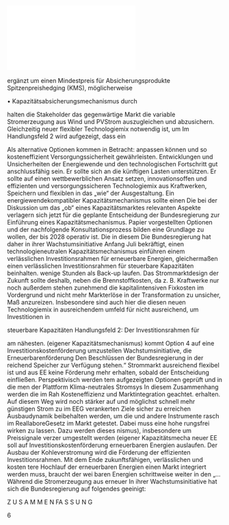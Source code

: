 ![./pages/page8.pdf](../assets/./pages/page8.pdf)




ergänzt um einen Mindestpreis für Absicherungsprodukte
Spitzenpreishedging (KMS), möglicherweise

• Kapazitätsabsicherungsmechanismus durch

halten die Stakeholder das gegenwärtige Markt­
die variable Stromerzeugung aus Wind und PVStrom auszugleichen und abzusichern. Gleichzeitig
neuer flexibler Technologiemix notwendig ist, um
Im Handlungsfeld 2 wird aufgezeigt, dass ein

Als alternative Optionen kommen in Betracht:
anpassen können und so kosteneffizient Versorgungssicherheit gewährleisten.
Entwicklungen und Unsicherheiten der Energiewende und den technologischen Fortschritt gut
anschlussfähig sein. Er sollte sich an die künftigen
Lasten unterstützen. Er sollte auf einen wettbewerblichen Ansatz setzen, innovationsoffen und
effizienten und versorgungssicheren Technologiemix aus Kraftwerken, Speichern und flexiblen
in das „wie“ der Ausgestaltung. Ein energiewendekompatibler Kapazitätsmechanismus sollte einen
Die bei der Diskussion um das „ob“ eines Kapazitätsmarktes relevanten Aspekte verlagern sich jetzt
für die geplante Entscheidung der Bundesregierung zur Einführung eines Kapazitätsmechanismus.
Papier vorgestellten Optionen und der nachfolgende Konsultationsprozess bilden eine Grundlage
zu wollen, der bis 2028 operativ ist. Die in diesem
Die Bundesregierung hat daher in ihrer Wachstumsinitiative Anfang Juli bekräftigt, einen technologieneutralen Kapazitätsmechanismus einführen
einem verlässlichen Investitionsrahmen für erneuerbare Energien, gleichermaßen einen verlässlichen Investitionsrahmen für steuerbare Kapazitäten beinhalten.
wenige Stunden als Back-up laufen. Das Strommarktdesign der Zukunft sollte deshalb, neben
die Brennstoffkosten, da z. B. Kraftwerke nur noch
außerdem stehen zunehmend die kapitalintensiven Fixkosten im Vordergrund und nicht mehr
Markterlöse in der Transformation zu unsicher,
Maß anzureizen. Insbesondere sind auch hier die
diesen neuen Technologiemix in ausreichendem
umfeld für nicht ausreichend, um Investitionen in

steuerbare Kapazitäten
Handlungsfeld 2: Der Investitionsrahmen für

am nähesten.
(eigener Kapazitätsmechanismus) kommt Option 4
auf eine Investitionskostenförderung umzustellen
Wachstumsinitiative, die Erneuerbarenförderung
Den Beschlüssen der Bundesregierung in der
reichend Speicher zur Verfügung stehen.“
Strommarkt ausreichend flexibel ist und aus­
EE keine Förderung mehr erhalten, sobald der
Entscheidung einfließen. Perspektivisch werden
tem aufgezeigten Optionen geprüft und in die
men der Plattform Klima-neutrales Stromsys­
In diesem Zusammenhang werden die im Rah­
Kosteneffizienz und Marktintegration geachtet.
erhalten. Auf diesem Weg wird noch stärker auf
und möglichst schnell mehr günstigen Strom zu
im EEG verankerten Ziele sicher zu erreichen
Ausbaudynamik beibehalten werden, um die
und andere Instrumente rasch im ReallaboreGesetz im Markt getestet. Dabei muss eine hohe
rungsfrei wirken zu lassen. Dazu werden dieses
nismus), insbesondere um Preissignale verzer­
umgestellt werden (eigener Kapazitätsmecha­
neuer EE soll auf Investitionskostenförderung
erneuerbaren Energien auslaufen. Der Ausbau
der Kohleverstromung wird die Förderung der
effizienten Investitionsrahmen. Mit dem Ende
zukunftsfähigen, verlässlichen und kosten­
tere Hochlauf der erneuerbaren Energien einen
Markt integriert werden muss, braucht der wei­
baren Energien schrittweise weiter in den
„…Während die Stromerzeugung aus erneuer­
In ihrer Wachstumsinitiative hat sich die Bundesregierung auf folgendes geeinigt:

Z U S A M M E N FA S S U N G

6
